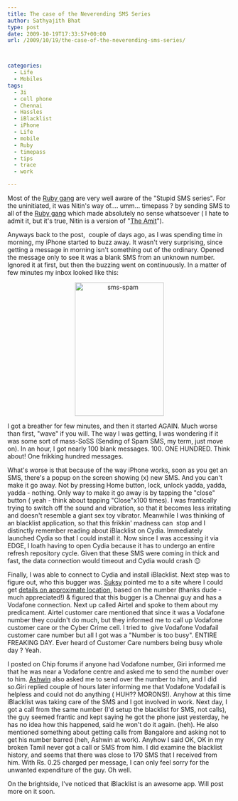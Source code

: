 ```yaml
---
title: The case of the Neverending SMS Series
author: Sathyajith Bhat
type: post
date: 2009-10-19T17:33:57+00:00
url: /2009/10/19/the-case-of-the-neverending-sms-series/



categories:
  - Life
  - Mobiles
tags:
  - 3i
  - cell phone
  - Chennai
  - Hassles
  - iBlacklist
  - iPhone
  - Life
  - mobile
  - Ruby
  - timepass
  - tips
  - trace
  - work

---
```

Most of the [Ruby gang][1] are very well aware of the "Stupid SMS series". For the uninitiated, it was Nitin's way of&#8230;. umm&#8230; timepass ? by sending SMS to all of the [Ruby gang][1] which made absolutely no sense whatsoever ( I hate to admit it, but it's true, Nitin is a version of "[The Amit][2]").

Anyways back to the post,  couple of days ago, as I was spending time in morning, my iPhone started to buzz away. It wasn't very surprising, since getting a message in morning isn't something out of the ordinary. Opened the message only to see it was a blank SMS from an unknown number. Ignored it at first, but then the buzzing went on continuously. In a matter of few minutes my inbox looked like this:

<!--more-->

<p style="text-align: center;">
  <a href="https://kurast.sathyabh.at/wp-content/uploads/2009/10/sms-spam.jpg"><img class="size-medium wp-image-309 aligncenter" title="sms-spam" src="https://kurast.sathyabh.at/wp-content/uploads/2009/10/sms-spam-200x300.jpg" alt="sms-spam" width="200" height="300" /></a>
</p>

<p style="text-align: left;">
  I got a breather for few minutes, and then it started AGAIN. Much worse than first, "wave" if you will. The way I was getting, I was wondering if it was some sort of mass-SoSS (Sending of Spam SMS, my term, just move on). In an hour, I got nearly 100 blank messages. 100. ONE HUNDRED. Think about! One frikking hundred messages.
</p>

<p style="text-align: left;">
  What's worse is that because of the way iPhone works, soon as you get an SMS, there's a popup on the screen showing (x) new SMS. And you can't make it go away. Not by pressing Home button, lock, unlock yadda, yadda, yadda - nothing. Only way to make it go away is by tapping the "close" button ( yeah - think about tapping "Close"x100 times). I was frantically trying to switch off the sound and vibration, so that it becomes less irritating and doesn't resemble a giant sex toy vibrator. Meanwhile I was thinking of an blacklist application, so that this frikkin' madness can  stop and I distinctly remember reading about iBlacklist on Cydia. Immediately launched Cydia so that I could install it. Now since I was accessing it via EDGE, I loath having to open Cydia because it has to undergo an entire refresh repository cycle. Given that these SMS were coming in thick and fast, the data connection would timeout and Cydia would crash 😐
</p>

<p style="text-align: left;">
  Finally, I was able to connect to Cydia and install iBlacklist. Next step was to figure out, who this bugger was. <a id="aptureLink_RXWH1RdHhL" href="https://suksy.com">Suksy</a> pointed me to a site where I could get <a id="aptureLink_uasxpRHsQq" href="https://trace.bharatiyamobile.com/">details on approximate location</a>, based on the number (thanks dude - much appreciated!) & figured that this bugger is a Chennai guy and has a Vodafone connection. Next up called Airtel and spoke to them about my predicament. Airtel customer care mentioned that since it was a Vodafone number they couldn't do much, but they informed me to call up Vodafone customer care or the Cyber Crime cell. I tried to  give Vodafone Vodafail customer care number but all I got was a "Number is too busy". ENTIRE FREAKING DAY. Ever heard of Customer Care numbers being busy whole day ? Yeah.
</p>

<p style="text-align: left;">
  I posted on Chip forums if anyone had Vodafone number, Giri informed me that he was near a Vodafone centre and asked me to send the number over to him. <a id="aptureLink_TVLiiDB4gt" href="https://twitter.com/ashwinsid">Ashwin</a> also asked me to send over the number to him, and I did so.Giri replied couple of hours later informing me that Vodafone Vodafail is helpless and could not do anything ( HUH?? MORONS!). Anyhow at this time iBlacklist was taking care of the SMS and I got involved in work. Next day, I got a call from the same number (I'd setup the blacklist for SMS, not calls), the guy seemed frantic and kept saying he got the phone just yesterday, he has no idea how this happened, said he won't do it again. (heh). He also mentioned something about getting calls from Bangalore and asking not to get his number barred (heh, Ashwin at work). Anyhow I said OK, OK in my broken Tamil never got a call or SMS from him. I did examine the blacklist history, and seems that there was close to 170 SMS that I received from him. With Rs. 0.25 charged per message, I can only feel sorry for the unwanted expenditure of the guy. Oh well.
</p>

<p style="text-align: left;">
  On the brightside, I've noticed that iBlacklist is an awesome app. Will post more on it soon.
</p>

 [1]: https://www.flickr.com/photos/sathyabhat/4025641571/
 [2]: https://krishashok.wordpress.com/2009/10/16/dear-lonely-planet/
